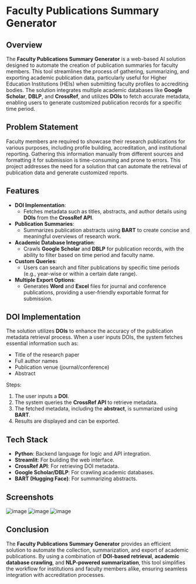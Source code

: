 # Faculty Publications Summary Generator

## Overview

The **Faculty Publications Summary Generator** is a web-based AI solution designed to automate the creation of publication summaries for faculty members. This tool streamlines the process of gathering, summarizing, and exporting academic publication data, particularly useful for Higher Education Institutions (HEIs) when submitting faculty profiles to accrediting bodies. The solution integrates multiple academic databases like **Google Scholar**, **DBLP**, and **CrossRef**, and utilizes **DOIs** to fetch accurate metadata, enabling users to generate customized publication records for a specific time period.

## Problem Statement

Faculty members are required to showcase their research publications for various purposes, including profile building, accreditation, and institutional reporting. Gathering this information manually from different sources and formatting it for submission is time-consuming and prone to errors. This project addresses the need for a solution that can automate the retrieval of publication data and generate customized reports.

## Features

- **DOI Implementation**:
  - Fetches metadata such as titles, abstracts, and author details using **DOIs** from the **CrossRef API**.
- **Publication Summaries**:
  - Summarizes publication abstracts using **BART** to create concise and meaningful overviews of research work.
- **Academic Database Integration**:
  - Crawls **Google Scholar** and **DBLP** for publication records, with the ability to filter based on time period and faculty name.
- **Custom Queries**:
  - Users can search and filter publications by specific time periods (e.g., year-wise or within a certain date range).
- **Multiple Export Options**:
  - Generates **Word** and **Excel** files for journal and conference publications, providing a user-friendly exportable format for submission.

## DOI Implementation

The solution utilizes **DOIs** to enhance the accuracy of the publication metadata retrieval process. When a user inputs DOIs, the system fetches essential information such as:

- Title of the research paper
- Full author names
- Publication venue (journal/conference)
- Abstract

Steps:

1. The user inputs a **DOI**.
2. The system queries the **CrossRef API** to retrieve metadata.
3. The fetched metadata, including the **abstract**, is summarized using **BART**.
4. Results are displayed and can be exported.


## Tech Stack

- **Python**: Backend language for logic and API integration.
- **Streamlit**: For building the web interface.
- **CrossRef API**: For retrieving DOI metadata.
- **Google Scholar/DBLP**: For crawling academic databases.
- **BART (Hugging Face)**: For summarizing abstracts.

## Screenshots
![image](https://github.com/user-attachments/assets/36af65d1-20a7-4881-a017-b9cbe8ab77b2)
![image](https://github.com/user-attachments/assets/5963cc30-96f3-4ae1-ae41-44f388348d1d)
![image](https://github.com/user-attachments/assets/919dd32e-e332-43ae-803e-363808869dae)








## Conclusion

The **Faculty Publications Summary Generator** provides an efficient solution to automate the collection, summarization, and export of academic publications. By using a combination of **DOI-based retrieval**, **academic database crawling**, and **NLP-powered summarization**, this tool simplifies the workflow for institutions and faculty members alike, ensuring seamless integration with accreditation processes.

